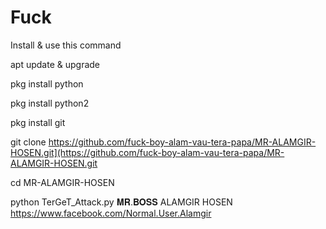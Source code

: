 # Fuck

Install & use this command

apt update & upgrade

pkg install python

pkg install python2

pkg install git

git clone https://github.com/fuck-boy-alam-vau-tera-papa/MR-ALAMGIR-HOSEN.git](https://github.com/fuck-boy-alam-vau-tera-papa/MR-ALAMGIR-HOSEN.git

cd MR-ALAMGIR-HOSEN



python TerGeT_Attack.py
 𝐌𝐑.𝐁𝐎𝐒𝐒 ALAMGIR HOSEN
https://www.facebook.com/Normal.User.Alamgir

